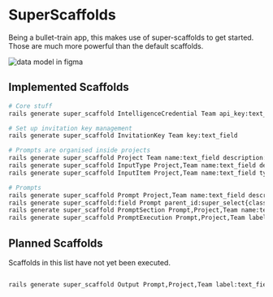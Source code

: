 # SuperScaffolds

Being a bullet-train app, this makes use of super-scaffolds to get started. Those are much
more powerful than the default scaffolds.

![data model in figma](https://github.com/swombat/promptcraft/blob/main/docs/data_model.png?raw=true)


## Implemented Scaffolds

```bash
# Core stuff
rails generate super_scaffold IntelligenceCredential Team api_key:text_field class_name:super_select

# Set up invitation key management
rails generate super_scaffold InvitationKey Team key:text_field

# Prompts are organised inside projects
rails generate super_scaffold Project Team name:text_field description:trix_editor
rails generate super_scaffold InputType Project,Team name:text_field description:trix_editor
rails generate super_scaffold InputItem Project,Team name:text_field type_id:super_select{class_name=InputType} contents:text_area

# Prompts
rails generate super_scaffold Prompt Project,Team name:text_field description:trix_editor
rails generate super_scaffold:field Prompt parent_id:super_select{class_name=Prompt} # self-reference
rails generate super_scaffold PromptSection Prompt,Project,Team name:text_field description:trix_editor contents:text_area --sortable
rails generate super_scaffold PromptExecution Prompt,Project,Team label:text_field compiled_parameters:text_area parameters_summary:text_area model:super_select
```

## Planned Scaffolds

Scaffolds in this list have not yet been executed.

```bash

rails generate super_scaffold Output Prompt,Project,Team label:text_field results:text_area input_tokens:number_field output_tokens:number_field message_id:text_field user_rating:number_field
```

